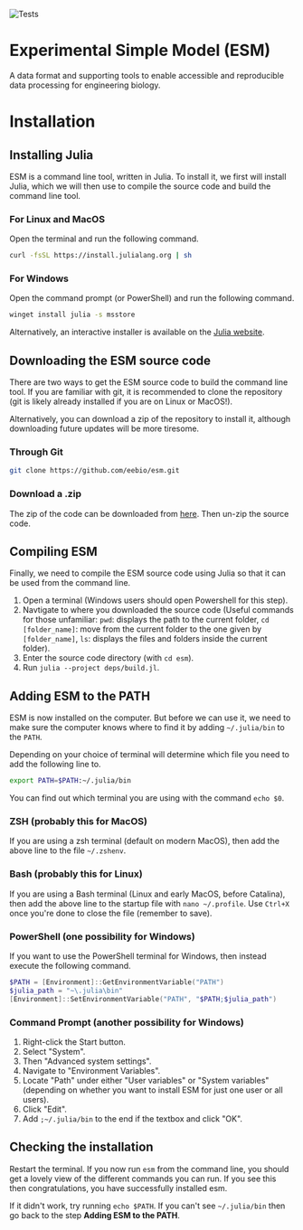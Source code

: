 ![Tests](https://github.com/eebio/esm/actions/workflows/test.yml/badge.svg)

# Experimental Simple Model (ESM)

A data format and supporting tools to enable accessible and reproducible data processing for engineering biology.

# Installation

## Installing Julia

ESM is a command line tool, written in Julia. To install it, we first will install Julia, which we will then use to compile the source code and build the command line tool.

### For Linux and MacOS

Open the terminal and run the following command.

```bash
curl -fsSL https://install.julialang.org | sh
```

### For Windows

Open the command prompt (or PowerShell) and run the following command.

```bash
winget install julia -s msstore
```

Alternatively, an interactive installer is available on the [Julia website](https://julialang.org/downloads/#current_stable_release).

## Downloading the ESM source code

There are two ways to get the ESM source code to build the command line tool. If you are familiar with git, it is recommended to clone the repository (git is likely already installed if you are on Linux or MacOS!).

Alternatively, you can download a zip of the repository to install it, although downloading future updates will be more tiresome.

### Through Git

```bash
git clone https://github.com/eebio/esm.git
```

### Download a .zip

The zip of the code can be downloaded from [here](https://github.com/eebio/esm/archive/refs/heads/main.zip). Then un-zip the source code.

## Compiling ESM

Finally, we need to compile the ESM source code using Julia so that it can be used from the command line.

1. Open a terminal (Windows users should open Powershell for this step).
2. Navtigate to where you downloaded the source code (Useful commands for those unfamiliar: `pwd`: displays the path to the current folder, `cd [folder_name]`: move from the current folder to the one given by `[folder_name]`, `ls`: displays the files and folders inside the current folder).
3. Enter the source code directory (with `cd esm`).
4. Run `julia --project deps/build.jl`.

## Adding ESM to the PATH

ESM is now installed on the computer. But before we can use it, we need to make sure the computer knows where to find it by adding `~/.julia/bin` to the `PATH`.

Depending on your choice of terminal will determine which file you need to add the following line to.

```bash
export PATH=$PATH:~/.julia/bin
```

You can find out which terminal you are using with the command `echo $0`.

### ZSH (probably this for MacOS)

If you are using a zsh terminal (default on modern MacOS), then add the above line to the file `~/.zshenv`.

### Bash (probably this for Linux)

If you are using a Bash terminal (Linux and early MacOS, before Catalina), then add the above line to the startup file with `nano ~/.profile`.
Use `Ctrl+X` once you're done to close the file (remember to save).

### PowerShell (one possibility for Windows)

If you want to use the PowerShell terminal for Windows, then instead execute the following command.

```powershell
$PATH = [Environment]::GetEnvironmentVariable("PATH")
$julia_path = "~\.julia\bin"
[Environment]::SetEnvironmentVariable("PATH", "$PATH;$julia_path")
```

### Command Prompt (another possibility for Windows)

1. Right-click the Start button.
2. Select "System".
3. Then "Advanced system settings".
4. Navigate to "Environment Variables".
5. Locate "Path" under either "User variables" or "System variables" (depending on whether you want to install ESM for just one user or all users).
6. Click "Edit".
7. Add `;~/.julia/bin` to the end if the textbox and click "OK".

## Checking the installation

Restart the terminal.
If you now run `esm` from the command line, you should get a lovely view of the different commands you can run.
If you see this then congratulations, you have successfully installed esm.

If it didn't work, try running `echo $PATH`. If you can't see `~/.julia/bin` then go back to the step **Adding ESM to the PATH**.
